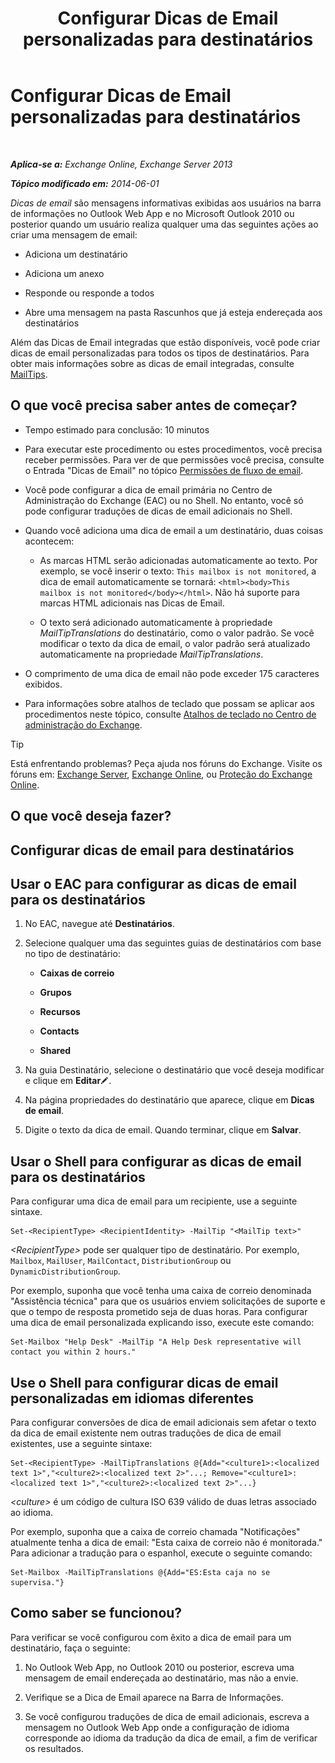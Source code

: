 ﻿---
title: 'Configurar Dicas de Email personalizadas para destinatários'
TOCTitle: Configurar Dicas de Email personalizadas para destinatários
ms:assetid: df8ee7ae-2486-4890-b057-cda87b4cb1ec
ms:mtpsurl: https://technet.microsoft.com/pt-br/library/Dd638199(v=EXCHG.150)
ms:contentKeyID: 52058514
ms.date: 05/22/2018
mtps_version: v=EXCHG.150
ms.translationtype: MT
---

# Configurar Dicas de Email personalizadas para destinatários

 

_**Aplica-se a:** Exchange Online, Exchange Server 2013_

_**Tópico modificado em:** 2014-06-01_

*Dicas de email* são mensagens informativas exibidas aos usuários na barra de informações no Outlook Web App e no Microsoft Outlook 2010 ou posterior quando um usuário realiza qualquer uma das seguintes ações ao criar uma mensagem de email:

  - Adiciona um destinatário

  - Adiciona um anexo

  - Responde ou responde a todos

  - Abre uma mensagem na pasta Rascunhos que já esteja endereçada aos destinatários

Além das Dicas de Email integradas que estão disponíveis, você pode criar dicas de email personalizadas para todos os tipos de destinatários. Para obter mais informações sobre as dicas de email integradas, consulte [MailTips](mailtips-exchange-2013-help.md).

## O que você precisa saber antes de começar?

  - Tempo estimado para conclusão: 10 minutos

  - Para executar este procedimento ou estes procedimentos, você precisa receber permissões. Para ver de que permissões você precisa, consulte o Entrada "Dicas de Email" no tópico [Permissões de fluxo de email](mail-flow-permissions-exchange-2013-help.md).

  - Você pode configurar a dica de email primária no Centro de Administração do Exchange (EAC) ou no Shell. No entanto, você só pode configurar traduções de dicas de email adicionais no Shell.

  - Quando você adiciona uma dica de email a um destinatário, duas coisas acontecem:
    
      - As marcas HTML serão adicionadas automaticamente ao texto. Por exemplo, se você inserir o texto: `This mailbox is not monitored`, a dica de email automaticamente se tornará: `<html><body>This mailbox is not monitored</body></html>`. Não há suporte para marcas HTML adicionais nas Dicas de Email.
    
      - O texto será adicionado automaticamente à propriedade *MailTipTranslations* do destinatário, como o valor padrão. Se você modificar o texto da dica de email, o valor padrão será atualizado automaticamente na propriedade *MailTipTranslations*.

  - O comprimento de uma dica de email não pode exceder 175 caracteres exibidos.

  - Para informações sobre atalhos de teclado que possam se aplicar aos procedimentos neste tópico, consulte [Atalhos de teclado no Centro de administração do Exchange](keyboard-shortcuts-in-the-exchange-admin-center-exchange-online-protection-help.md).


> [!TIP]
> Está enfrentando problemas? Peça ajuda nos fóruns do Exchange. Visite os fóruns em: <A href="https://go.microsoft.com/fwlink/p/?linkid=60612">Exchange Server</A>, <A href="https://go.microsoft.com/fwlink/p/?linkid=267542">Exchange Online</A>, ou <A href="https://go.microsoft.com/fwlink/p/?linkid=285351">Proteção do Exchange Online</A>.



## O que você deseja fazer?

## Configurar dicas de email para destinatários

## Usar o EAC para configurar as dicas de email para os destinatários

1.  No EAC, navegue até **Destinatários**.

2.  Selecione qualquer uma das seguintes guias de destinatários com base no tipo de destinatário:
    
      - **Caixas de correio**
    
      - **Grupos**
    
      - **Recursos**
    
      - **Contacts**
    
      - **Shared**

3.  Na guia Destinatário, selecione o destinatário que você deseja modificar e clique em **Editar**![Ícone de edição](images/JJ218640.6f53ccb2-1f13-4c02-bea0-30690e6ea71d(EXCHG.150).gif "Ícone de edição").

4.  Na página propriedades do destinatário que aparece, clique em **Dicas de email**.

5.  Digite o texto da dica de email. Quando terminar, clique em **Salvar**.

## Usar o Shell para configurar as dicas de email para os destinatários

Para configurar uma dica de email para um recipiente, use a seguinte sintaxe.

    Set-<RecipientType> <RecipientIdentity> -MailTip "<MailTip text>"

*\<RecipientType\>* pode ser qualquer tipo de destinatário. Por exemplo, `Mailbox`, `MailUser`, `MailContact`, `DistributionGroup` ou `DynamicDistributionGroup`.

Por exemplo, suponha que você tenha uma caixa de correio denominada "Assistência técnica" para que os usuários enviem solicitações de suporte e que o tempo de resposta prometido seja de duas horas. Para configurar uma dica de email personalizada explicando isso, execute este comando:

    Set-Mailbox "Help Desk" -MailTip "A Help Desk representative will contact you within 2 hours."

## Use o Shell para configurar dicas de email personalizadas em idiomas diferentes

Para configurar conversões de dica de email adicionais sem afetar o texto da dica de email existente nem outras traduções de dica de email existentes, use a seguinte sintaxe:

    Set-<RecipientType> -MailTipTranslations @{Add="<culture1>:<localized text 1>","<culture2>:<localized text 2>"...; Remove="<culture1>:<localized text 1>","<culture2>:<localized text 2>"...}

*\<culture\>* é um código de cultura ISO 639 válido de duas letras associado ao idioma.

Por exemplo, suponha que a caixa de correio chamada "Notificações" atualmente tenha a dica de email: "Esta caixa de correio não é monitorada." Para adicionar a tradução para o espanhol, execute o seguinte comando:

    Set-Mailbox -MailTipTranslations @{Add="ES:Esta caja no se supervisa."}

## Como saber se funcionou?

Para verificar se você configurou com êxito a dica de email para um destinatário, faça o seguinte:

1.  No Outlook Web App, no Outlook 2010 ou posterior, escreva uma mensagem de email endereçada ao destinatário, mas não a envie.

2.  Verifique se a Dica de Email aparece na Barra de Informações.

3.  Se você configurou traduções de dica de email adicionais, escreva a mensagem no Outlook Web App onde a configuração de idioma corresponde ao idioma da tradução da dica de email, a fim de verificar os resultados.

